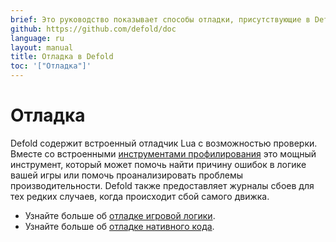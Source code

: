 ```yaml
---
brief: Это руководство показывает способы отладки, присутствующие в Defold.
github: https://github.com/defold/doc
language: ru
layout: manual
title: Отладка в Defold
toc: '["Отладка"]'
---
```


# Отладка

Defold содержит встроенный отладчик Lua с возможностью проверки. Вместе со встроенными [инструментами профилирования](/ru/manuals/profiling) это мощный инструмент, который может помочь найти причину ошибок в логике вашей игры или помочь проанализировать проблемы производительности. Defold также предоставляет журналы сбоев для тех редких случаев, когда происходит сбой самого движка.

* Узнайте больше об [отладке игровой логики](/ru/manuals/debugging-game-logic).
* Узнайте больше об [отладке нативного кода](/ru/manuals/debugging-native-code).